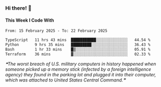 ### Hi there! 👋

#### This Week I Code With
<!--START_SECTION:waka-->

```txt
From: 15 February 2025 - To: 22 February 2025

TypeScript   11 hrs 43 mins  ███████████░░░░░░░░░░░░░░   44.54 %
Python       9 hrs 35 mins   █████████░░░░░░░░░░░░░░░░   36.43 %
Bash         1 hr 33 mins    █▒░░░░░░░░░░░░░░░░░░░░░░░   05.91 %
Terraform    36 mins         ▓░░░░░░░░░░░░░░░░░░░░░░░░   02.33 %
```

<!--END_SECTION:waka-->

<!--STARTS_HERE_QUOTE_README-->
<i>❝The worst breach of U.S. military computers in history happened when someone picked up a memory stick (infected by a foreign intelligence agency) they found in the parking lot and plugged it into their computer, which was attached to United States Central Command.❞</i>
<!--ENDS_HERE_QUOTE_README-->
